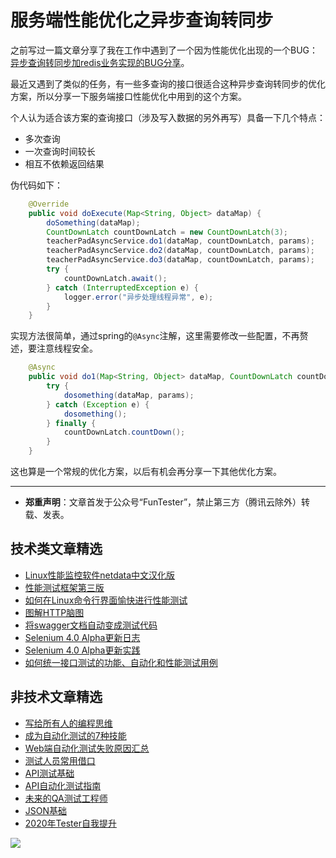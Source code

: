 # 服务端性能优化之异步查询转同步

之前写过一篇文章分享了我在工作中遇到了一个因为性能优化出现的一个BUG：[异步查询转同步加redis业务实现的BUG分享](https://mp.weixin.qq.com/s/ni3f6QTxw0K-0I3epvEYOA)。

最近又遇到了类似的任务，有一些多查询的接口很适合这种异步查询转同步的优化方案，所以分享一下服务端接口性能优化中用到的这个方案。

个人认为适合该方案的查询接口（涉及写入数据的另外再写）具备一下几个特点：

* 多次查询
* 一次查询时间较长
* 相互不依赖返回结果

伪代码如下：

```Java
    @Override
    public void doExecute(Map<String, Object> dataMap) {
        doSomething(dataMap);
        CountDownLatch countDownLatch = new CountDownLatch(3);
        teacherPadAsyncService.do1(dataMap, countDownLatch, params);
        teacherPadAsyncService.do2(dataMap, countDownLatch, params);
        teacherPadAsyncService.do3(dataMap, countDownLatch, params);
        try {
            countDownLatch.await();
        } catch (InterruptedException e) {
            logger.error("异步处理线程异常", e);
        }
    }
```

实现方法很简单，通过spring的`@Async`注解，这里需要修改一些配置，不再赘述，要注意线程安全。


```Java
    @Async
    public void do1(Map<String, Object> dataMap, CountDownLatch countDownLatch, Params params) {
        try {
            dosomething(dataMap, params);
        } catch (Exception e) {
            dosomething();
        } finally {
            countDownLatch.countDown();
        }
    }
```

这也算是一个常规的优化方案，以后有机会再分享一下其他优化方案。

---
* **郑重声明**：文章首发于公众号“FunTester”，禁止第三方（腾讯云除外）转载、发表。

## 技术类文章精选

- [Linux性能监控软件netdata中文汉化版](https://mp.weixin.qq.com/s/fdXtK-5WwKnxjLZdyg6-nA)
- [性能测试框架第三版](https://mp.weixin.qq.com/s/Mk3PoH7oJX7baFmbeLtl_w)
- [如何在Linux命令行界面愉快进行性能测试](https://mp.weixin.qq.com/s/fwGqBe1SpA2V0lPfAOd04Q)
- [图解HTTP脑图](https://mp.weixin.qq.com/s/100Vm8FVEuXs0x6rDGTipw)
- [将swagger文档自动变成测试代码](https://mp.weixin.qq.com/s/SY8mVenj0zMe5b47GS9VSQ)
- [Selenium 4.0 Alpha更新日志](https://mp.weixin.qq.com/s/tU7sm-pcbpRNwDU9D3OVTQ)
- [Selenium 4.0 Alpha更新实践](https://mp.weixin.qq.com/s/yT9wpO5o5aWBUus494TIHw)
- [如何统一接口测试的功能、自动化和性能测试用例](https://mp.weixin.qq.com/s/1xqtXNVw7BdUa03nVcsMTg)

## 非技术文章精选

- [写给所有人的编程思维](https://mp.weixin.qq.com/s/Oj33UCnYfbUgzsBzEm2GPQ)
- [成为自动化测试的7种技能](https://mp.weixin.qq.com/s/e-HAGMO0JLR7VBBWLvk0dQ)
- [Web端自动化测试失败原因汇总](https://mp.weixin.qq.com/s/qzFth-Q9e8MTms1M8L5TyA)
- [测试人员常用借口](https://mp.weixin.qq.com/s/0k_Ciud2sOpRb5PPiVzECw)
- [API测试基础](https://mp.weixin.qq.com/s/bkbUEa9CF21xMYSlhPcULw)
- [API自动化测试指南](https://mp.weixin.qq.com/s/uy_Vn_ZVUEu3YAI1gW2T_A)
- [未来的QA测试工程师](https://mp.weixin.qq.com/s/ngL4sbEjZm7OFAyyWyQ3nQ)
- [JSON基础](https://mp.weixin.qq.com/s/tnQmAFfFbRloYp8J9TYurw)
- [2020年Tester自我提升](https://mp.weixin.qq.com/s/vuhUp85_6Sbg6ReAN3TTSQ)

![](https://mmbiz.qpic.cn/mmbiz_jpg/13eN86FKXzCxr0Sa2MXpNKicZE024zJm73r4hrjticMMYViagtaSXxwsyhmRmOrdXPXfS5zB2ILHtaqNSoWGRwa8Q/640?wx_fmt=jpeg&tp=webp&wxfrom=5&wx_lazy=1&wx_co=1)